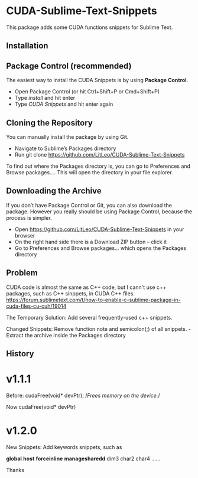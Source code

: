 # CUDA-Sublime-Text-Snippets

This package adds some CUDA functions snippets for Sublime Text.
## Installation ##
## Package Control (recommended) ##
The easiest way to install the CUDA Snippets is by using **Package Control**. 

 - Open Package Control (or hit Ctrl+Shift+P or Cmd+Shift+P) 
 - Type *install* and hit enter 
 - Type *CUDA Snippets* and hit enter again

## Cloning the Repository ##

You can manually install the package by using Git.

 - Navigate to Sublime’s Packages directory 
 - Run git clone https://github.com/LitLeo/CUDA-Sublime-Text-Snippets

To find out where the Packages directory is, you can go to Preferences and Browse packages…. This will open the directory in your file explorer.

## Downloading the Archive ##

If you don’t have Package Control or Git, you can also download the package. However you really should be using Package Control, because the process is simpler.

 - Open https://github.com/LitLeo/CUDA-Sublime-Text-Snippets in your
   browser
 - On the right hand side there is a Download ZIP button – click it 
 - Go to Preferences and Browse packages… which opens the Packages
   directory

## Problem ##

CUDA code is almost the same as C++ code, but I cann't use c++ packages, such as C++ sinppets, in CUDA C++ files.
https://forum.sublimetext.com/t/how-to-enable-c-sublime-package-in-cuda-files-cu-cuh/19014

The Temporary Solution:
Add several frequently-used c++ snippets.

Changed Snippets:
Remove function note and semicolon(;) of all snippets. - Extract the archive inside the Packages directory

## History ##

# v1.1.1 #
Before:
cudaFree(void* devPtr);
/*Frees memory on the device.*/ 

Now
cudaFree(void* devPtr)

# v1.2.0 #

New Snippets:
Add keywords snippets, such as 

__global__
__host__
__forceinline__
__managesharedd__
dim3
char2
char4
......


Thanks